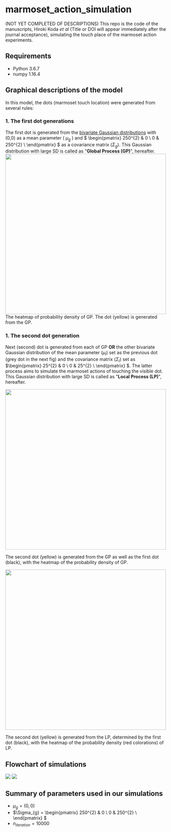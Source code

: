 # marmoset_action_simulation

(NOT YET COMPLETED OF DESCRIPTIONS)
This repo is the code of the manuscripts, Hiroki Koda *et al* (Title or DOI will appear immediately after the journal acceptance), simulating the touch place of the marmoset action experiments.

## Requirements
- Python 3.6.7
- numpy 1.16.4

## Graphical descriptions of the model
In this model, the dots (marmoset touch location) were generated from several rules:

### 1. The first dot generations
The first dot is generated from the [bivariate Gaussian distributions](https://en.wikipedia.org/wiki/Multivariate_normal_distribution) with (0,0) as a mean parameter ( $\mu_{g}$ ) and $
\begin{pmatrix}
250^{2} & 0 \\
0 & 250^{2} \\
\end{pmatrix}
$ as a covariance matrix ($\Sigma_{g}$). This Gaussian distribution with large SD is called as "**Global Process (GP)**", hereafter.
<img src="figures_for_readme/process_global_first_touch.png" width="500">
The heatmap of probability density of GP. The dot (yellow) is generated from the GP.
<!-- ![](figures_for_readme/process_global_first_touch.png) -->

### 1. The second dot generation
Next (second) dot is generated from each of GP **OR** the other bivariate Gaussian distribution of the mean parameter ($\mu_{l}$) set as the previous dot (grey dot in the next fig) and the covariance matrix ($\Sigma_{l}$) set as $\begin{pmatrix}
25^{2} & 0 \\
0 & 25^{2} \\
\end{pmatrix}
$. The latter process aims to simulate the marmoset actions of touching the visible dot. This Gaussian distribution with large SD is called as "**Local Process (LP)**", hereafter.

<img src="figures_for_readme/process_global_second_touch_both_global.png" width="500">

The second dot (yellow) is generated from the GP as well as the first dot (black), with the heatmap of the probability density of GP.


<img src="figures_for_readme/process_global_second_touch_local.png" width="500">

The second dot (yellow) is generated from the LP, determined by the first dot (black), with the heatmap of the probability density (red colorations) of LP.

## Flowchart of simulations

<img src="figures_for_readme/first_process.png">


<img src="figures_for_readme/loop_process.png">


## Summary of parameters used in our simulations
- $\mu_{g} = (0,0)$
- $\Sigma_{g} = 
\begin{pmatrix}
250^{2} & 0 \\
0 & 250^{2} \\
\end{pmatrix}
$
- $n_{iteration} = 10000$